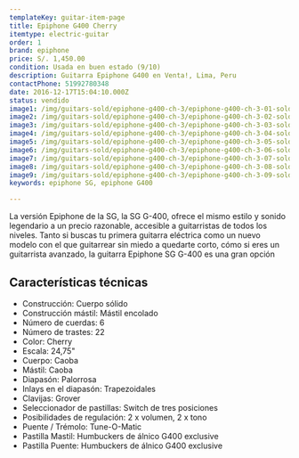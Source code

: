 ```yaml
---
templateKey: guitar-item-page
title: Epiphone G400 Cherry
itemtype: electric-guitar
order: 1
brand: epiphone
price: S/. 1,450.00
condition: Usada en buen estado (9/10)
description: Guitarra Epiphone G400 en Venta!, Lima, Peru
contactPhone: 51992780348
date: 2016-12-17T15:04:10.000Z
status: vendido
image1: /img/guitars-sold/epiphone-g400-ch-3/epiphone-g400-ch-3-01-sold.jpg
image2: /img/guitars-sold/epiphone-g400-ch-3/epiphone-g400-ch-3-02-sold.jpg
image3: /img/guitars-sold/epiphone-g400-ch-3/epiphone-g400-ch-3-03-sold.jpg
image4: /img/guitars-sold/epiphone-g400-ch-3/epiphone-g400-ch-3-04-sold.jpg
image5: /img/guitars-sold/epiphone-g400-ch-3/epiphone-g400-ch-3-05-sold.jpg
image6: /img/guitars-sold/epiphone-g400-ch-3/epiphone-g400-ch-3-06-sold.jpg
image7: /img/guitars-sold/epiphone-g400-ch-3/epiphone-g400-ch-3-07-sold.jpg
image8: /img/guitars-sold/epiphone-g400-ch-3/epiphone-g400-ch-3-08-sold.jpg
image9: /img/guitars-sold/epiphone-g400-ch-3/epiphone-g400-ch-3-09-sold.jpg
keywords: epiphone SG, epiphone G400

---
```

La versión Epiphone de la SG, la SG G-400, ofrece el mismo estilo y sonido legendario a un precio razonable, accesible a guitarristas de todos los niveles. Tanto si buscas tu primera guitarra eléctrica como un nuevo modelo con el que guitarrear sin miedo a quedarte corto, cómo si eres un guitarrista avanzado, la guitarra Epiphone SG G-400 es una gran opción

## Características técnicas

* Construcción: Cuerpo sólido
* Construcción mástil: Mástil encolado
* Número de cuerdas: 6
* Número de trastes: 22
* Color: Cherry
* Escala: 24,75"
* Cuerpo: Caoba
* Mástil: Caoba
* Diapasón: Palorrosa
* Inlays en el diapasón: Trapezoidales
* Clavijas: Grover
* Seleccionador de pastillas: Switch de tres posiciones
* Posibilidades de regulación: 2 x volumen, 2 x tono
* Puente / Trémolo: Tune-O-Matic
* Pastilla Mastil: Humbuckers de álnico G400 exclusive
* Pastilla Puente: Humbuckers de álnico G400 exclusive
